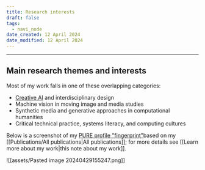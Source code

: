 ```yaml
---
title: Research interests
draft: false
tags:
  - navi_node
date_created: 12 April 2024
date_modified: 12 April 2024
---
```

---

## Main research themes and interests

Most of my work falls in one of these overlapping categories:

- [Creative AI](https://creative-ai.org/) and interdisciplinary design
- Machine vision in moving image and media studies
- Synthetic media and generative approaches in computational humanities
- Critical technical practice, systems literacy, and computing cultures

Below is a screenshot of my [PURE profile "fingerprint"](https://kclpure.kcl.ac.uk/portal/en/persons/daniel.chavez/fingerprints/)based on my [[Publications/All publications|All publications]]; for more details see [[Learn more about my work|this note about my work]].

![[assets/Pasted image 20240429155247.png]]


